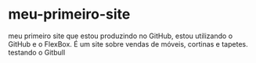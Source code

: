 # meu-primeiro-site
meu primeiro site que estou produzindo no GitHub, estou utilizando o GitHub e o FlexBox. É um site sobre vendas de móveis, cortinas e tapetes.
testando o Gitbull
